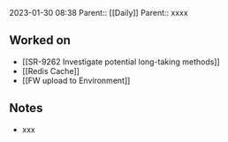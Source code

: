 2023-01-30 08:38
Parent:: [[Daily]] 
Parent:: xxxx


## Worked on

- [[SR-9262 Investigate potential long-taking methods]]
- [[Redis Cache]]
- [[FW upload to Environment]]

## Notes

- xxx




